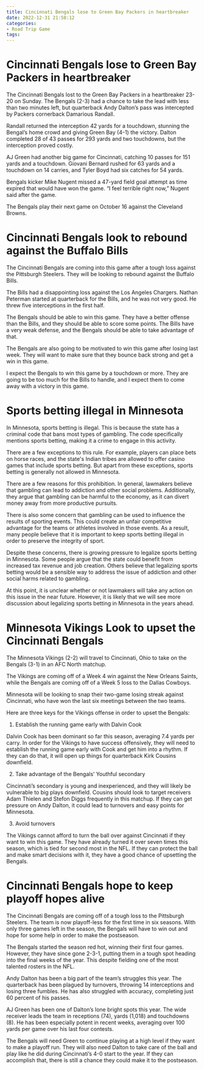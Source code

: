```yaml
---
title: Cincinnati Bengals lose to Green Bay Packers in heartbreaker
date: 2022-12-31 21:58:12
categories:
- Road Trip Game
tags:
---
```



#  Cincinnati Bengals lose to Green Bay Packers in heartbreaker

The Cincinnati Bengals lost to the Green Bay Packers in a heartbreaker 23-20 on Sunday. The Bengals (2-3) had a chance to take the lead with less than two minutes left, but quarterback Andy Dalton’s pass was intercepted by Packers cornerback Damarious Randall.

Randall returned the interception 42 yards for a touchdown, stunning the Bengal’s home crowd and giving Green Bay (4-1) the victory. Dalton completed 28 of 43 passes for 293 yards and two touchdowns, but the interception proved costly.

AJ Green had another big game for Cincinnati, catching 10 passes for 151 yards and a touchdown. Giovani Bernard rushed for 63 yards and a touchdown on 14 carries, and Tyler Boyd had six catches for 54 yards.

Bengals kicker Mike Nugent missed a 47-yard field goal attempt as time expired that would have won the game. “I feel terrible right now,” Nugent said after the game.

The Bengals play their next game on October 16 against the Cleveland Browns.

#  Cincinnati Bengals look to rebound against the Buffalo Bills

The Cincinnati Bengals are coming into this game after a tough loss against the Pittsburgh Steelers. They will be looking to rebound against the Buffalo Bills.

The Bills had a disappointing loss against the Los Angeles Chargers. Nathan Peterman started at quarterback for the Bills, and he was not very good. He threw five interceptions in the first half.

The Bengals should be able to win this game. They have a better offense than the Bills, and they should be able to score some points. The Bills have a very weak defense, and the Bengals should be able to take advantage of that.

The Bengals are also going to be motivated to win this game after losing last week. They will want to make sure that they bounce back strong and get a win in this game.

I expect the Bengals to win this game by a touchdown or more. They are going to be too much for the Bills to handle, and I expect them to come away with a victory in this game.

#  Sports betting illegal in Minnesota 

In Minnesota, sports betting is illegal. This is because the state has a criminal code that bans most types of gambling. The code specifically mentions sports betting, making it a crime to engage in this activity.

There are a few exceptions to this rule. For example, players can place bets on horse races, and the state's Indian tribes are allowed to offer casino games that include sports betting. But apart from these exceptions, sports betting is generally not allowed in Minnesota.

There are a few reasons for this prohibition. In general, lawmakers believe that gambling can lead to addiction and other social problems. Additionally, they argue that gambling can be harmful to the economy, as it can divert money away from more productive pursuits.

There is also some concern that gambling can be used to influence the results of sporting events. This could create an unfair competitive advantage for the teams or athletes involved in those events. As a result, many people believe that it is important to keep sports betting illegal in order to preserve the integrity of sport.

Despite these concerns, there is growing pressure to legalize sports betting in Minnesota. Some people argue that the state could benefit from increased tax revenue and job creation. Others believe that legalizing sports betting would be a sensible way to address the issue of addiction and other social harms related to gambling.

At this point, it is unclear whether or not lawmakers will take any action on this issue in the near future. However, it is likely that we will see more discussion about legalizing sports betting in Minnesota in the years ahead.

#  Minnesota Vikings Look to upset the Cincinnati Bengals

The Minnesota Vikings (2-2) will travel to Cincinnati, Ohio to take on the Bengals (3-1) in an AFC North matchup.

The Vikings are coming off of a Week 4 win against the New Orleans Saints, while the Bengals are coming off of a Week 5 loss to the Dallas Cowboys.

Minnesota will be looking to snap their two-game losing streak against Cincinnati, who have won the last six meetings between the two teams.

Here are three keys for the Vikings offense in order to upset the Bengals:

1. Establish the running game early with Dalvin Cook

Dalvin Cook has been dominant so far this season, averaging 7.4 yards per carry. In order for the Vikings to have success offensively, they will need to establish the running game early with Cook and get him into a rhythm. If they can do that, it will open up things for quarterback Kirk Cousins downfield.

2. Take advantage of the Bengals’ Youthful secondary

Cincinnati’s secondary is young and inexperienced, and they will likely be vulnerable to big plays downfield. Cousins should look to target receivers Adam Thielen and Stefon Diggs frequently in this matchup. If they can get pressure on Andy Dalton, it could lead to turnovers and easy points for Minnesota.

3. Avoid turnovers

The Vikings cannot afford to turn the ball over against Cincinnati if they want to win this game. They have already turned it over seven times this season, which is tied for second most in the NFL. If they can protect the ball and make smart decisions with it, they have a good chance of upsetting the Bengals.

#  Cincinnati Bengals hope to keep playoff hopes alive

The Cincinnati Bengals are coming off of a tough loss to the Pittsburgh Steelers. The team is now playoff-less for the first time in six seasons. With only three games left in the season, the Bengals will have to win out and hope for some help in order to make the postseason.

The Bengals started the season red hot, winning their first four games. However, they have since gone 2-3-1, putting them in a tough spot heading into the final weeks of the year. This despite fielding one of the most talented rosters in the NFL.

Andy Dalton has been a big part of the team’s struggles this year. The quarterback has been plagued by turnovers, throwing 14 interceptions and losing three fumbles. He has also struggled with accuracy, completing just 60 percent of his passes.

AJ Green has been one of Dalton’s lone bright spots this year. The wide receiver leads the team in receptions (74), yards (1,018) and touchdowns (8). He has been especially potent in recent weeks, averaging over 100 yards per game over his last four contests.

The Bengals will need Green to continue playing at a high level if they want to make a playoff run. They will also need Dalton to take care of the ball and play like he did during Cincinnati’s 4-0 start to the year. If they can accomplish that, there is still a chance they could make it to the postseason.